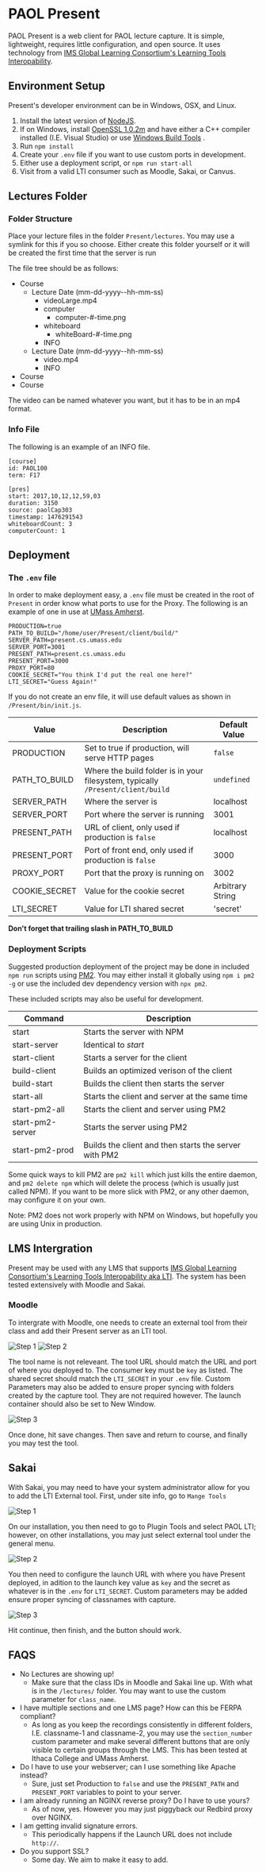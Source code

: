 # PAOL Present
PAOL Present is a web client for PAOL lecture capture. It is simple, lightweight, requires little configuration, and open source. It uses technology from [IMS Global Learning Consortium's Learning Tools Interopability](http://www.imsglobal.org/activity/learning-tools-interoperability).

## Environment Setup

Present's developer environment can be in Windows, OSX, and Linux.

1. Install the latest version of [NodeJS](https://nodejs.org/en/).
1. If on Windows, install [OpenSSL 1.0.2m](https://slproweb.com/products/Win32OpenSSL.html) and have either a C++ compiler installed (I.E. Visual Studio) or use [Windows Build Tools](https://github.com/felixrieseberg/windows-build-tools) .
1. Run `npm install`
1. Create your `.env` file if you want to use custom ports in development.
1. Either use a deployment script, or `npm run start-all`
1. Visit from a valid LTI consumer such as Moodle, Sakai, or Canvus.

## Lectures Folder
### Folder Structure
Place your lecture files in the folder `Present/lectures`. You may use a symlink for this if you so choose. Either create this folder yourself or it will be created the first time that the server is run

The file tree should be as follows:

* Course
    * Lecture Date (mm-dd-yyyy--hh-mm-ss)
        * videoLarge.mp4
        * computer
			* computer-#-time.png
		* whiteboard
			* whiteBoard-#-time.png
		* INFO
    * Lecture Date (mm-dd-yyyy--hh-mm-ss)
        * video.mp4
		* INFO
* Course
* Course

The video can be named whatever you want, but it has to be in an mp4 format.

### Info File
The following is an example of an INFO file.

```
[course]
id: PAOL100
term: F17

[pres]
start: 2017,10,12,12,59,03
duration: 3150
source: paolCap303
timestamp: 1476291543
whiteboardCount: 3
computerCount: 1
```

## Deployment

### The `.env` file

 In order to make deployment easy, a `.env` file must be created in the root of `Present` in order know what ports to use for the Proxy. The following is an example of one in use at [UMass Amherst](http://umass.edu/).
```
PRODUCTION=true
PATH_TO_BUILD="/home/user/Present/client/build/"
SERVER_PATH=present.cs.umass.edu
SERVER_PORT=3001
PRESENT_PATH=present.cs.umass.edu
PRESENT_PORT=3000
PROXY_PORT=80
COOKIE_SECRET="You think I'd put the real one here?"
LTI_SECRET="Guess Again!"
```
If you do not create an env file, it will use default values as shown in `/Present/bin/init.js`.

| Value | Description | Default Value |
| ----- | ----------- | ------------- |
| PRODUCTION | Set to true if production, will serve HTTP pages | `false` |
| PATH_TO_BUILD | Where the build folder is in your filesystem, typically `/Present/client/build` | `undefined` |
| SERVER_PATH | Where the server is | localhost |
| SERVER_PORT | Port where the server is running | 3001 |
| PRESENT_PATH | URL of client, only used if production is `false` | localhost |
| PRESENT_PORT | Port of front end, only used if production is `false` | 3000 |
| PROXY_PORT | Port that the proxy is running on | 3002 |
| COOKIE_SECRET | Value for the cookie secret | Arbitrary String |
| LTI_SECRET | Value for LTI shared secret | 'secret'

**Don't forget that trailing slash in PATH_TO_BUILD**

### Deployment Scripts

Suggested production deployment of the project may be done in included `npm run` scripts using [PM2](https://github.com/Unitech/pm2). You may either install it globally using `npm i pm2 -g` or use the included dev dependency version with `npx pm2`.

These included scripts may also be useful for development.

| Command  | Description |
| -------- | ------------- |
| start | Starts the server with NPM |
| start-server | Identical to *start* |
| start-client | Starts a server for the client |
| build-client | Builds an optimized verison of the client |
| build-start | Builds the client then starts the server |
| start-all | Starts the client and server at the same time |
| start-pm2-all | Starts the client and server using PM2 |
| start-pm2-server | Starts the server using PM2 |
| start-pm2-prod | Builds the client and then starts the server with PM2 |

Some quick ways to kill PM2 are `pm2 kill` which just kills the entire daemon, and `pm2 delete npm` which will delete the process (which is usually just called NPM). If you want to be more slick with PM2, or any other daemon, may configure it on your own.

Note: PM2 does not work properly with NPM on Windows, but hopefully you are using Unix in production.

## LMS Intergration

Present may be used with any LMS that supports  [IMS Global Learning Consortium's Learning Tools Interopability aka LTI](http://www.imsglobal.org/activity/learning-tools-interoperability). The system has been tested extensively with Moodle and Sakai.

### Moodle

To intergrate with Moodle, one needs to create an external tool from their class and add their Present server as an LTI tool. 

![Step 1](https://i.imgur.com/UbavnOg.png)
![Step 2](https://i.imgur.com/dCBNDIc.png)

The tool name is not releveant. The tool URL should match the URL and port of where you deployed to. The consumer key must be `key` as listed. The shared secret should match the `LTI_SECRET` in your `.env` file. Custom Parameters may also be added to ensure proper syncing with folders created by the capture tool. They are not required however. The launch container should also be set to New Window.

![Step 3](https://i.imgur.com/buWdhTd.png)

Once done, hit save changes. Then save and return to course, and finally you may test the tool.

## Sakai

With Sakai, you may need to have your system administrator allow for you to add the LTI External tool. First, under site info, go to `Mange Tools`

![Step 1](https://i.imgur.com/kMqeOS2.png)

On our installation, you then need to go to Plugin Tools and select PAOL LTI; however, on other installations, you may just select external tool under the general menu.

![Step 2](https://i.imgur.com/HcMTdKE.png)

You then need to configure the launch URL with where you have Present deployed, in adition to the launch key value as `key` and the secret as whatever is in the `.env` for `LTI_SECRET`. Custom parameters may be added ensure proper syncing of classnames with capture.

![Step 3](https://i.imgur.com/bFUe11o.png)

Hit continue, then finish, and the button should work.

## FAQS

- No Lectures are showing up!
    - Make sure that the class IDs in Moodle and Sakai line up. With what is in the `/lectures/` folder. You may want to use the custom parameter for `class_name`.
- I have multiple sections and one LMS page? How can this be FERPA compliant?
    - As long as you keep the recordings consistently in different folders, I.E. classname-1 and classname-2, you may use the `section_number` custom parameter and make several different buttons that are only visible to certain groups through the LMS. This has been tested at Ithaca College and UMass Amherst.
- Do I have to use your webserver; can I use something like Apache instead?
    - Sure, just set Production to `false` and use the `PRESENT_PATH` and `PRESENT_PORT` variables to point to your server.
- I am already running an NGINX reverse proxy? Do I have to use yours?
    - As of now, yes. However you may just piggyback our Redbird proxy over NGINX.
- I am getting invalid signature errors.
    - This periodically happens if the Launch URL does not include `http://`. 
- Do you support SSL?
    - Some day. We aim to make it easy to add.
